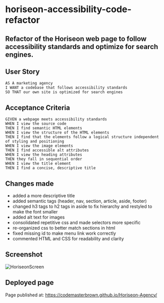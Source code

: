 # horiseon-accessibility-code-refactor

## Refactor of the Horiseon web page to follow accessibility standards and optimize for search engines.

## User Story

```
AS A marketing agency
I WANT a codebase that follows accessibility standards
SO THAT our own site is optimized for search engines
```

## Acceptance Criteria

```
GIVEN a webpage meets accessibility standards
WHEN I view the source code
THEN I find semantic HTML elements
WHEN I view the structure of the HTML elements
THEN I find that the elements follow a logical structure independent of styling and positioning
WHEN I view the image elements
THEN I find accessible alt attributes
WHEN I view the heading attributes
THEN they fall in sequential order
WHEN I view the title element
THEN I find a concise, descriptive title
```

## Changes made

- added a more descriptive title
- added semantic tags (header, nav, section, article, aside, footer)
- changed h3 tags to h2 tags in aside to fix hierarchy and restyled to make the font smaller
- added alt text for images
- consolidated repetitive css and made selectors more specific
- re-organized css to better match sections in html
- fixed missing id to make menu link work correctly
- commented HTML and CSS for readability and clarity


## Screenshot

![HoriseonScreen](https://user-images.githubusercontent.com/16748389/85058961-de2a7780-b170-11ea-9607-506f1524d142.jpeg)

## Deployed page

Page published at: https://codemasterbrown.github.io/Horiseon-Agency/
